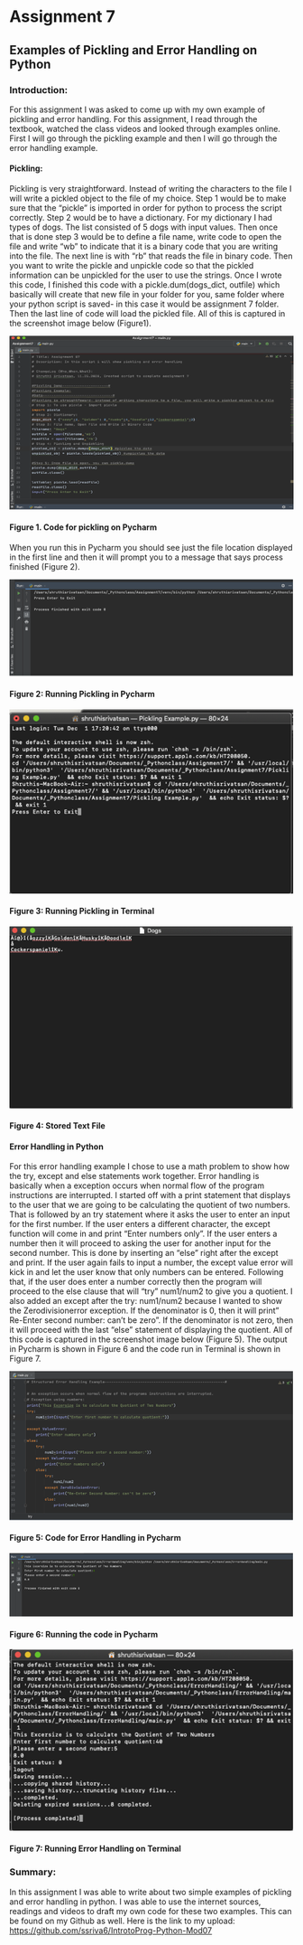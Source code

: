# Assignment 7

## Examples of Pickling and Error Handling on Python
### Introduction: 
For this assignment I was asked to come up with my own example of pickling and error handling. For this assignment, I read through the textbook, watched the class videos and looked through examples online. First I will go through the pickling example and then I will go through the error handling example.

#### Pickling:
Pickling is very straightforward. Instead of writing the characters to the file I will write a pickled object to the file of my choice. Step 1 would be to make sure that the “pickle” is imported in order for python to process the script correctly. Step 2 would be to have a dictionary. For my dictionary I had types of dogs. The list consisted of 5 dogs with input values. Then once that is done step 3 would be to define a file name, write code to open the file and write “wb” to indicate that it is a binary code that you are writing into the file. The next line is with “rb” that reads the file in binary code. Then you want to write the pickle and unpickle code so that the pickled information can be unpickled for the user to use the strings. Once I wrote this code, I finished this code with a pickle.dum(dogs_dict, outfile) which basically will create that new file in your folder for you, same folder where your python script is saved- in this case it would be assignment 7 folder. Then the last line of code will load the pickled file. All of this is captured in the screenshot image below (Figure1). 


![Code for Pickling](https://github.com/ssriva6/IntrotoProg-Python-Mod07/blob/main/Picture1.png "Code for Pickling") 
#### Figure 1. Code for pickling on Pycharm

When you run this in Pycharm you should see just the file location displayed in the first line and then it will prompt you to a message that says process finished (Figure 2).

![Running pickling](https://github.com/ssriva6/IntrotoProg-Python-Mod07/blob/main/Picture2.png "Running pickling")
#### Figure 2: Running Pickling in Pycharm


![Running Pickling in Terminal](https://github.com/ssriva6/IntrotoProg-Python-Mod07/blob/main/Picture3.png "Running Pickling in Terminal")
 #### Figure 3: Running Pickling in Terminal


![Stored File](https://github.com/ssriva6/IntrotoProg-Python-Mod07/blob/main/Picture4.png "Stored File")
#### Figure 4: Stored Text File




#### Error Handling in Python
For this error handling example I chose to use a math problem to show how the try, except and else statements work together. Error handling is basically when a exception occurs when normal flow of the program instructions are interrupted. I started off with a print statement that displays to the user that we are going to be calculating the quotient of two numbers. That is followed by an try statement where it asks the user to enter an input for the first number. If the user enters a different character, the except function will come in and print “Enter numbers only”. If the user enters a number then it will proceed to asking the user for another input for the second number. This is done by inserting an “else” right after the except and print. If the user again fails to input a number, the except value error will kick in and let the user know that only numbers can be entered. Following that, if the user does enter a number correctly then the program will proceed to the else clause that will “try” num1/num2 to give you a quotient. I also added an except after the try: num1/num2 because I wanted to show the Zerodivisionerror exception. If the denominator is 0, then it will print” Re-Enter second number: can’t be zero”. If the denominator is not zero, then it will proceed with the last “else” statement of displaying the quotient. All of this code is captured in the screenshot image below (Figure 5). The output in Pycharm is shown in Figure 6 and the code run in Terminal is shown in Figure 7.


![Error Handling Code](https://github.com/ssriva6/IntrotoProg-Python-Mod07/blob/main/Picture5.png "Error Handling Code")
#### Figure 5: Code for Error Handling in Pycharm


![Running the Code](https://github.com/ssriva6/IntrotoProg-Python-Mod07/blob/main/Picture6.png "Running the code")
#### Figure 6: Running the code in Pycharm


![Running Error Handling on Terminal](https://github.com/ssriva6/IntrotoProg-Python-Mod07/blob/main/Picture7.png "Running Error Handling")
#### Figure 7: Running Error Handling on Terminal 


### Summary: 
In this assignment I was able to write about two simple examples of pickling and error handling in python. I was able to use the internet sources, readings and videos to draft my own code for these two examples. This can be found on my Github as well. Here is the link to my upload: https://github.com/ssriva6/IntrotoProg-Python-Mod07

